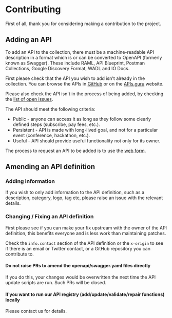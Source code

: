 # Contributing

First of all, thank you for considering making a contribution to the project.

## Adding an API

To add an API to the collection, there must be a machine-readable API description in a format which is or can be converted to OpenAPI (formerly known as Swagger). These include RAML, API Blueprint, Postman Collections, Google Discovery Format, WADL and IO Docs.

First please check that the API you wish to add isn't already in the collection. You can
browse the APIs in [GitHub](https://github.com/APIs-guru/openapi-directory/tree/main/APIs) or on the [APIs.guru](https://apis.guru/) website.

Please also check the API isn't in the process of being added, by checking the [list of open issues](https://github.com/APIs-guru/openapi-directory/issues).

The API should meet the following criteria:

* Public - anyone can access it as long as they follow some clearly defined steps (subscribe, pay fees, etc.).
* Persistent - API is made with long-lived goal, and not for a particular event (conference, hackathon, etc.).
* Useful - API should provide useful functionality not only for its owner.

The process to request an API to be added is to use the [web form](https://apis.guru/add-api/).

## Amending an API definition

### Adding information

If you wish to only add information to the API definition, such as a description, category, logo, tag etc, please raise an issue with the relevant details.

### Changing / Fixing an API definition

First please see if you can make your fix upstream with the owner of the API definition, this benefits everyone and is less work than maintaining patches.

Check the `info.contact` section of the API definition or the `x-origin` to see if there is an email or Twitter contact, or a GitHub repository you can contribute to.

#### Do not raise PRs to amend the openapi/swagger.yaml files directly

If you do this, your changes would be overwritten the next time the API update scripts are run. Such PRs will be closed.

#### If you want to run our API registry (add/update/validate/repair functions) locally

Please contact us for details.

